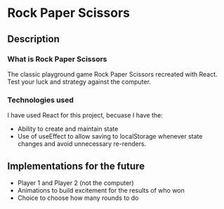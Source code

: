 # Rock Paper Scissors

## Description

### What is Rock Paper Scissors

The classic playground game Rock Paper Scissors recreated with React. Test your luck and strategy against the computer. 

### Technologies used

I have used React for this project, becuase I have the:

- Ability to create and maintain state
- Use of useEffect to allow saving to localStorage whenever state changes and avoid unnecessary re-renders. 

## Implementations for the future

- Player 1 and Player 2 (not the computer)
- Animations to build excitement for the results of who won
- Choice to choose how many rounds to do  